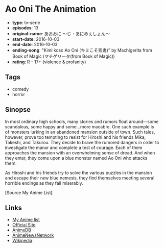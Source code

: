 # Ao Oni The Animation

-   **type**: tv-serie
-   **episodes**: 13
-   **original-name**: あおおに ～じ・あにめぇしょん～
-   **start-date**: 2016-10-03
-   **end-date**: 2016-10-03
-   **ending-song**: "Kimi koso Ao Oni (キミこそ青鬼)" by Machigerita from Book of Magic (マチゲリータ(from Book of Magic))
-   **rating**: R - 17+ (violence & profanity)

## Tags

-   comedy
-   horror

## Sinopse

In most ordinary high schools, many stories and rumors float around—some scandalous, some happy and some...more macabre. One such example is of monsters lurking in an abandoned mansion outside of town. Such tales, however, prove too tempting to resist for Hiroshi and his friends Mika, Takeshi, and Takurou. They decide to brave the rumored dangers in order to investigate the manor and complete a test of courage. Each of them approaches the mansion with an overwhelming sense of dread. And when they enter, they come upon a blue monster named Ao Oni who attacks them.

As Hiroshi and his friends try to solve the various puzzles in the mansion and escape their new blue nemesis, they find themselves meeting several horrible endings as they fail miserably.

[Source My Anime List]

## Links

-   [My Anime list](https://myanimelist.net/anime/33814/Ao_Oni_The_Animation)
-   [Official Site](http://aooni-anime.com/)
-   [AnimeDB](http://anidb.info/perl-bin/animedb.pl?show=anime&aid=12322)
-   [AnimeNewsNetwork](http://www.animenewsnetwork.com/encyclopedia/anime.php?id=18694)
-   [Wikipedia](https://en.wikipedia.org/wiki/Ao_Oni)
